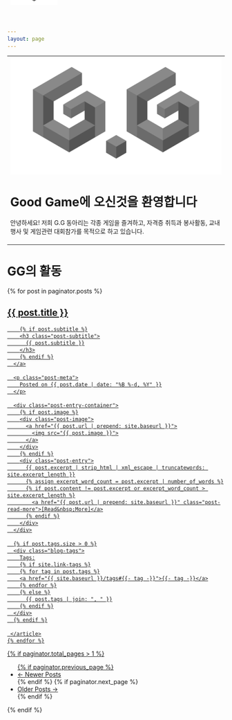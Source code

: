 ```yaml
---
layout: page
---
```


<!--http://www.inven.co.kr/board/black/3583/828539 이거 수정했음-->
<table class="protectTable">
<tbody>
<tr>
<td>
<!-- clix_content 이 안에 본문 내용 외에 다른 내용을 절대 넣지 말 것  -->
<script type="text/javascript">//<![CDATA[document.write(removeRestrictTag());//]]></script>
<img style="width:600 !important;" src="/img/mainimg.png" class="txc-image" id="A_2413A7435920965D2A87D1">
<h1>Good Game에 오신것을 환영합니다</h1>
 안녕하세요! 저희 G.G 동아리는 각종 게임을 즐겨하고, 자격증 취득과 봉사활동, 교내 행사 및 게임관련 대회참가를 목적으로 하고 있습니다.
<br><br>

<style>

/* ========== KEYFRAMES ========== */

@keyframes
shake {2% {transform: translate(-0.5px, -0.5px) rotate(0.5deg); }4% {transform: translate(2.5px, -1.5px) rotate(-0.5deg); }6% {transform: translate(2.5px, 0.5px) rotate(1.5deg); }8% {transform: translate(-0.5px, 2.5px) rotate(-0.5deg); }10% {transform: translate(1.5px, -0.5px) rotate(1.5deg); }12% {transform: translate(0.5px, -1.5px) rotate(-0.5deg); }14% {transform: translate(0.5px, -1.5px) rotate(0.5deg); }16% {transform: translate(-0.5px, 0.5px) rotate(0.5deg); }18% {transform: translate(-1.5px, 1.5px) rotate(0.5deg); }20% {transform: translate(-0.5px, -1.5px) rotate(-0.5deg); }22% {transform: translate(1.5px, 1.5px) rotate(0.5deg); }24% {transform: translate(-1.5px, 2.5px) rotate(1.5deg); }26% {transform: translate(-0.5px, 0.5px) rotate(0.5deg); }28% {transform: translate(-1.5px, 1.5px) rotate(-0.5deg); }30% {transform: translate(1.5px, 0.5px) rotate(0.5deg); }32% {transform: translate(1.5px, -0.5px) rotate(0.5deg); }34% {transform: translate(2.5px, 1.5px) rotate(-0.5deg); }36% {transform: translate(-1.5px, -0.5px) rotate(-0.5deg); }38% {transform: translate(1.5px, 2.5px) rotate(-0.5deg); }40% {transform: translate(-0.5px, -1.5px) rotate(0.5deg); }42% {transform: translate(0.5px, 0.5px) rotate(0.5deg); }44% {transform: translate(1.5px, 1.5px) rotate(-0.5deg); }46% {transform: translate(-1.5px, 0.5px) rotate(-0.5deg); }48% {transform: translate(1.5px, 1.5px) rotate(1.5deg); }50% {transform: translate(0.5px, -0.5px) rotate(0.5deg); }52% {transform: translate(-0.5px, 0.5px) rotate(1.5deg); }54% {transform: translate(1.5px, -1.5px) rotate(0.5deg); }56% {transform: translate(-0.5px, -1.5px) rotate(1.5deg); }58% {transform: translate(2.5px, 1.5px) rotate(0.5deg); }60% {transform: translate(-0.5px, -0.5px) rotate(1.5deg); }62% {transform: translate(1.5px, 2.5px) rotate(-0.5deg); }64% {transform: translate(-1.5px, 0.5px) rotate(-0.5deg); }66% {transform: translate(2.5px, 1.5px) rotate(-0.5deg); }68% {transform: translate(2.5px, 0.5px) rotate(1.5deg); }70% {transform: translate(-1.5px, -1.5px) rotate(0.5deg); }72% {transform: translate(-1.5px, -0.5px) rotate(-0.5deg); }74% {transform: translate(-0.5px, -1.5px) rotate(1.5deg); }76% {transform: translate(1.5px, 1.5px) rotate(0.5deg); }78% {transform: translate(1.5px, -0.5px) rotate(1.5deg); }80% {transform: translate(-0.5px, 1.5px) rotate(1.5deg); }82% {transform: translate(2.5px, 2.5px) rotate(0.5deg); }84% {transform: translate(-0.5px, 0.5px) rotate(1.5deg); }86% {transform: translate(1.5px, -0.5px) rotate(1.5deg); }88% {transform: translate(2.5px, -1.5px) rotate(0.5deg); }90% {transform: translate(0.5px, -1.5px) rotate(-0.5deg); }92% {transform: translate(-0.5px, -1.5px) rotate(1.5deg); }94% {transform: translate(2.5px, 0.5px) rotate(1.5deg); }96% {transform: translate(-0.5px, -1.5px) rotate(-0.5deg); }98% {transform: translate(-0.5px, -1.5px) rotate(0.5deg); }0%, 100% {transform: translate(0, 0) rotate(0); } }

@keyframes
shake-little {2% {transform: translate(0px, 0px) rotate(0.5deg); }4% {transform: translate(2px, 2px) rotate(0.5deg); }6% {transform: translate(2px, 2px) rotate(0.5deg); }8% {transform: translate(2px, 2px) rotate(0.5deg); }10% {transform: translate(2px, 0px) rotate(0.5deg); }12% {transform: translate(0px, 2px) rotate(0.5deg); }14% {transform: translate(0px, 0px) rotate(0.5deg); }16% {transform: translate(2px, 2px) rotate(0.5deg); }18% {transform: translate(0px, 0px) rotate(0.5deg); }20% {transform: translate(2px, 0px) rotate(0.5deg); }22% {transform: translate(2px, 2px) rotate(0.5deg); }24% {transform: translate(0px, 2px) rotate(0.5deg); }26% {transform: translate(0px, 0px) rotate(0.5deg); }28% {transform: translate(0px, 0px) rotate(0.5deg); }30% {transform: translate(2px, 2px) rotate(0.5deg); }32% {transform: translate(2px, 0px) rotate(0.5deg); }34% {transform: translate(2px, 0px) rotate(0.5deg); }36% {transform: translate(0px, 0px) rotate(0.5deg); }38% {transform: translate(2px, 2px) rotate(0.5deg); }40% {transform: translate(2px, 2px) rotate(0.5deg); }42% {transform: translate(2px, 2px) rotate(0.5deg); }44% {transform: translate(2px, 0px) rotate(0.5deg); }46% {transform: translate(0px, 0px) rotate(0.5deg); }48% {transform: translate(2px, 2px) rotate(0.5deg); }50% {transform: translate(2px, 0px) rotate(0.5deg); }52% {transform: translate(0px, 0px) rotate(0.5deg); }54% {transform: translate(0px, 0px) rotate(0.5deg); }56% {transform: translate(2px, 0px) rotate(0.5deg); }58% {transform: translate(2px, 2px) rotate(0.5deg); }60% {transform: translate(2px, 2px) rotate(0.5deg); }62% {transform: translate(2px, 2px) rotate(0.5deg); }64% {transform: translate(2px, 2px) rotate(0.5deg); }66% {transform: translate(0px, 0px) rotate(0.5deg); }68% {transform: translate(2px, 2px) rotate(0.5deg); }70% {transform: translate(2px, 0px) rotate(0.5deg); }72% {transform: translate(2px, 0px) rotate(0.5deg); }74% {transform: translate(2px, 2px) rotate(0.5deg); }76% {transform: translate(0px, 2px) rotate(0.5deg); }78% {transform: translate(0px, 0px) rotate(0.5deg); }80% {transform: translate(0px, 0px) rotate(0.5deg); }82% {transform: translate(0px, 0px) rotate(0.5deg); }84% {transform: translate(0px, 0px) rotate(0.5deg); }86% {transform: translate(2px, 0px) rotate(0.5deg); }88% {transform: translate(2px, 2px) rotate(0.5deg); }90% {transform: translate(2px, 2px) rotate(0.5deg); }92% {transform: translate(2px, 0px) rotate(0.5deg); }94% {transform: translate(2px, 0px) rotate(0.5deg); }96% {transform: translate(2px, 2px) rotate(0.5deg); }98% {transform: translate(2px, 2px) rotate(0.5deg); }0%, 100% {transform: translate(0, 0) rotate(0); } }

/*========== shake end ==========*/

@keyframes 
spin {0% { transform: rotate(0deg); }0.1% { transform: rotate(-60deg); }0.2% { transform: rotate(-144deg); }0.25% { transform: rotate(-252deg); }0.3% { transform: rotate(-396deg); }0.35% { transform: rotate(-576deg); }0.4% { transform: rotate(-792deg); }0.45% { transform: rotate(-1152deg); }0.5% { transform: rotate(-1632deg); }0.6% { transform: rotate(-2352deg); }0.7% { transform: rotate(-4012deg); }2.1% { transform: rotate(-56856deg); }2.2% { transform: rotate(-58514deg); }2.3% { transform: rotate(-59234deg); }2.4% { transform: rotate(-59703deg); }2.5% { transform: rotate(-60063deg); }2.6% { transform: rotate(-60279deg); }2.7% { transform: rotate(-60603deg); }2.8% { transform: rotate(-60711deg); }100% { transform: rotate(-82656deg); }}

@keyframes 
scale-up {0% { transform: scale(0.5); }0.5% { transform: scale(0.5); }1% { transform: scale(2.5); }2% { transform: scale(2.5); }2.3% { transform: scale(0.5) translate(200px,-200px); }100% {}}

@keyframes 
remove-border {0% {}1% {border-color: rgba(255,255,255,0);background-color: rgba(255,255,255,0);}100% {}}

@keyframes 
fall-header {0% {top: 0;}0.6% {opacity: 1;}0.7% {top: 350px;transform: scale(0) perspective(450px) rotateY(155deg) rotateZ(100deg);opacity: 0;}100% {opacity: 0;}}

@keyframes 
fall-sharemenu {0% {}0.5% {transform: translate(-100%,0%) rotate(-270deg) scale(0.2);opacity: 1;}0.55% {opacity: 0;}100% {opacity: 0;}}

@keyframes 
fall-search_box {0% {}0.4% {transform: translate(-10%,-500%) rotate(400deg) scale(0);opacity: 1;}0.45% {opacity: 0;}100% {opacity: 0;}}

@keyframes 
fall-list_btn_top_right {0% {}0.5% {transform: translate(45vw,212px) rotate(180deg) scale(0.2);transform-origin: left;opacity: 1;}0.55% {opacity: 0;}100% {opacity: 0;}}

@keyframes 
fall-list_btn_top_left {0% {}0.5% {transform: translate(-45vw,212px) rotate(180deg) scale(0.2);transform-origin: left;opacity: 1;}0.55% {opacity: 0;}100% {opacity: 0;}}

@keyframes 
fall-list_btn_bottom_right {0% {}0.5% {transform: translate(45vw,-212px) rotate(180deg) scale(0.2);transform-origin: left;opacity: 1;}0.55% {opacity: 0;}100% {opacity: 0;}}

@keyframes 
fall-list_btn_bottom_left {0% {}0.5% {transform: translate(-45vw,-312px) rotate(180deg) scale(0.2);transform-origin: left;opacity: 1;}0.55% {opacity: 0;}100% {opacity: 0;}}

@keyframes 
fall-cafemenu {0% {}0.7% {transform: translate(44vw,-42%) rotate(345deg) scale(0.05);opacity: 1;}0.75% {opacity: 0;}100% {opacity: 0;}}

@keyframes 
fall-commentDiv {0% {}1% {transform: translate(-6vw,-8vw) rotateX(230deg) rotateY(240deg) scale(0.05);opacity: 1;transform-origin: top;}1.1% {opacity: 0;}100% { opacity: 0; }}

@keyframes 
fall-subject {0% {}0.5% {transform: translate(45vw,190px) rotate(50deg) scale(0.4);transform-origin: right;opacity: 1;}0.55% {opacity: 0;}100% {opacity: 0;}}

@keyframes 
fall-writer {0% {}0.5% {transform: translate(40vw,180px) rotate(-60deg) scale(0.4);transform-origin: right;opacity: 1;}0.55% {opacity: 0;}100% {opacity: 0;}}

@keyframes
fall-url {0% {}0.5% {transform: translate(45vw,180px) rotate(-45deg) scale(0.2);transform-origin: right;opacity: 1;}0.55% {opacity: 0;}100% {opacity: 0;}}

@keyframes
fall-comment_cnt {0% {}0.5% {transform: translate(40vw,-82px) rotate(180deg) scale(0.2);transform-origin: left;opacity: 1;}0.55% {opacity: 0;}100% {opacity: 0;}}

@keyframes
fall-ccl {0% {}0.5% {transform: translate(-44vw,-42px) scale(0.5);transform-origin: left;opacity: 1;}0.55% {opacity: 0;}100% {opacity: 0;}}

@keyframes
appear-hos {0% {}0.04% { opacity: 1; }100% { opacity: 1; }}

@keyframes
fall-paging {0% {}0.5% {transform: rotate(-45deg) translate(7vw,-400px) scale(0.5);opacity: 1;}0.55% {opacity: 0;}100% {opacity: 0;}}

@keyframes
fall-minidaum {0% {}0.5% {transform: rotate(-48deg) translate(-45vw) scale(0.5);opacity: 1;}0.55% {opacity: 0;}100% {opacity: 0;}}

@keyframes
fall-nickzzal {0% {}0.5% {transform: translate(387px,22px) rotate(200deg) rotateX(60deg) rotateY(60deg) scale(0.1);opacity: 1;}0.55% {opacity: 0;}100% {opacity: 0;}}

/* ========== STYLE========== */
html {animation-name: shake;animation-duration: 100ms;animation-timing-function: ease-in-out;animation-iteration-count: 190;animation-delay: 6.5s;}
body {animation-name: shake-little;animation-duration: 100ms;animation-timing-function: ease-in-out;animation-iteration-count: 245;animation-delay: 3s;}
.open_article {display:none;}
.bbs_contents {z-index: 0;}
.fix_width {z-index: 2000;}
.rd_fnt {overflow: visible;animation: 1000s fall-header ease-out 8.5s;}
.menu {overflow: visible;animation: 1000s fall-header ease-out 8.5s;}
.menu_bg {overflow: visible;animation: 1000s fall-header ease-out 8.5s;}
.gnb {overflow: visible;animation: 1000s fall-header ease-out 8.5s;}
.nc_memu {overflow: visible;animation: 1000s fall-header ease-out 8.5s;}
#nc_container {overflow: visible;animation: 500s fall-header ease-out 8.5s;}
#chat { z-index: 2000 }
#chat > * {animation: 1000s fall-sharemenu cubic-bezier(0.85, 0.18, 1, 1.01) 7s;z-index: 2000;}
.abc {animation: 1000s fall-search_box ease 6s;}
#wrap { overflow: visible;}
.clicktome {animation: 1000s fall-search_box ease 6s;}
.vote > a {animation: 1000s fall-list_btn_top_right cubic-bezier(0.85, 0.18, 1, 1.01) 7s;z-index: 2000;}
.vote {animation: 1000s fall-list_btn_top_left cubic-bezier(0.85, 0.18, 1, 1.01) 7s;z-index: 2000;}
.show_author_document > a {animation: 1000s fall-list_btn_bottom_right cubic-bezier(0.85, 0.18, 1, 1.01) 7s;z-index: 2000;}
.direction {animation: 1000s fall-list_btn_bottom_left cubic-bezier(0.85, 0.18, 1, 1.01) 7s;z-index: 2000;}
.show_author_document {animation: 1000s fall-list_btn_bottom_left cubic-bezier(0.85, 0.18, 1, 1.01) 7s;z-index: 2000;}
.rd_sign {animation: 1000s fall-cafemenu linear 7s;z-index: 2000;}
.rd_hd {animation: 1000s fall-cafemenu linear 7s;z-index: 2000;}
.bd_hd {animation: 1000s fall-cafemenu linear 7s;z-index: 2000;}
.bd_lst {animation: 1000s fall-cafemenu linear 7s;z-index: 2000;}
form {animation: 1000s fall-cafemenu linear 7s;z-index: 2000;}
.left_banner1 {animation: 1000s fall-cafemenu linear 7s;z-index: 2000;}
.banner1 {animation: 1000s fall-cafemenu linear 7s;z-index: 2000;}
.banner3 {animation: 1000s fall-cafemenu linear 7s;z-index: 2000;}
.banner2 {animation: 1000s fall-cafemenu linear 7s;z-index: 2000;}
iframe {animation: 1000s fall-cafemenu linear 7s;z-index: 2000;}
.ss_ad_center {animation: 1000s fall-commentDiv linear 8s;z-index: 2001;}
.fdb_tag {animation: 1000s fall-commentDiv linear 8s;z-index: 2001;}
.votebox {animation: 1000s fall-subject linear 7s;z-index: 2000;}
.rd_nav {animation: 1000s fall-writer linear 6s;z-index: 2000;}
.rd_ft {animation: 1000s fall-writer linear 4s;z-index: 2000;}
.cmt_editor {animation: 1000s fall-url linear 6s;z-index: 2000;}
.fdb_itm {animation: 1000s fall-url linear 6s;z-index: 2000;}
#fdb_lst_wrp  {animation: 1000s fall-comment_cnt linear 6s;z-index: 2000;}
.fdb_lst_wrp  {animation: 1000s fall-comment_cnt linear 6s;z-index: 2000;}
#bottom {animation: 1000s fall-comment_cnt linear 6s;z-index: 2000;}
.clicktome {animation: 1000s fall-ccl linear 6s;z-index: 2000;}
.adsbygoogle {animation: 1000s remove-border linear 7s;}
.btn_img {animation: 1000s fall-paging linear 6s;z-index: 2000;}
#daum-ad-root-ifrm, .goTop, #footer {display: none;}
.fr {animation: 1000s fall-minidaum linear 6s;z-index: 2000;}
.sigong div {width: 300px; height:300px;min-width: 300px;top: 0; left: 0;background-size: contain;background-position: center;background-repeat: no-repeat;}
.sigong .sigong_detail1 {position: absolute;background-image: url('https://i.imgur.com/RM69gom.png');}
.sigong .sigong_detail2 {background-image: url('https://i.imgur.com/vGVXlvD.png');animation: spin 1000s linear infinite;}
.nickzzal img {position: absolute;top: -50px;width: 110px;z-index: 2000;animation: 1000s fall-nickzzal linear 6s;}
#user_contents {overflow: visible !important;}
.hos {background-image: url(https://i.imgur.com/5HTYc9x.png); background-size: contain; background-position: center;}
audio {visibility: hidden;}

/* ========== 미디어쿼리 ========== */
@media screen and (min-width: 480px) {/* vw>480px */.sigong {position: absolute;right: 50%;margin-top: -100px;animation: scale-up 1000s linear infinite;z-index: 1000;}.hos {opacity: 0;animation: 1000s appear-hos linear 23s;width: 708px;height: 700px;position: absolute;right: 50%;margin-top: -338px;margin-right: -255px;}}
@media screen and (max-width: 480px) { /* vw<480px */  @keyframes scale-up {   0% { transform: scale(0.5); }   0.5% { transform: scale(0.5); }   1% { transform: scale(1.2); }   2% { transform: scale(1.2); }   2.5% { transform: scale(0.21) translate(33%,-47%) }   100% { }  }  @keyframes mobile_comment1 {   0% {}   0.5% {     transform: translate(0,-100px) scale(0.4) rotate(-225deg);    opacity: 1;   }   0.55% { opacity: 0;    }   100% {}  }  @keyframes mobile_comment2 {   0% {}   0.5% {     transform: translate(0,-200px) scale(0.4) rotate(-45deg);    opacity: 1;   }   0.55% { opacity: 0;    }   100% {}  }  @keyframes mobile_comment3 {   0% {}   0.5% {     transform: translate(0,-300%) scale(0.4) rotate(70deg);    opacity: 1;   }   0.55% { opacity: 0;    }   100% {}  }  @keyframes mobile_comment4 {   0% {}   0.5% {     transform: translate(0,-400%) scale(0.4) rotate(-80deg);    opacity: 1;   }   0.55% { opacity: 0;    }   100% {}  }  @keyframes mobile_comment5 {   0% {}   0.5% {     transform: translate(0,-500%) scale(0.4) rotate(200deg);    opacity: 1;   }   0.55% { opacity: 0;    }   100% {}  }  @keyframes mobile_subject {   0% {}   1% {     transform: translate(0,250px) scale(0.2) rotateX(60deg) rotateY(60deg) rotateZ(360deg);    opacity: 1;   }   1.05% { opacity: 0;    }   100% {}  }  @keyframes mobile_navi {   0% {}   0.6% {     transform: translate(0,350px) scale(0.5) rotate(-145deg);    opacity: 1;   }   0.65% { opacity: 0;    }   100% {}  }  @keyframes mobile_tabcafe {   0% {}   0.6% {     transform: translate(0,-100px) scale(0.2) rotate(-145deg);    opacity: 1;   }   0.65% { opacity: 0;    }   100% {}  }  @keyframes mobile_optionbtn1 {   0% {}   0.6% {     transform: translate(-65px,-10px) scale(0.5);    opacity: 1;   }   0.65% { opacity: 0;    }   100% {}  }  @keyframes mobile_optionbtn2 {   0% {}   0.6% {     transform: translate(-100px,-10px) scale(0.5);    opacity: 1;   }   0.65% { opacity: 0;    }   100% {}  }  @keyframes fall-nickzzal {   0% { }   0.5% {    transform: translate(120px,150px) rotate(200deg) rotateX(60deg) rotateY(60deg) scale(0.2);    opacity: 1;   }   0.55% {    opacity: 0;   }   100% {    opacity: 0;   }  }    html, body { overflow: hidden; }  .sigong div {   width: 100%;  }  .sigong {   animation: scale-up 1000s linear infinite;   width: 100%;   z-index: 1000;   display: table-cell;  }  .hos {   position: absolute;   width: 100%;   left: 0;   opacity: 0;   z-index: -1;   animation: 1000s appear-hos linear 23s;  }  .mobilebox {   position: absolute;   display: table;   top: 0;   left: 0;   width: 100%;   height: 375px;   vertical-align: middle;  }  .list_cmt > li:nth-child(1) {   position: relative;   animation: 1000s mobile_comment1 linear 6s;   z-index: 2000;  }  .list_cmt > li:nth-child(2) {   position: relative;   animation: 1000s mobile_comment2 linear 6.4s;   z-index: 2000;  }  .list_cmt > li:nth-child(3) {   position: relative;   animation: 1000s mobile_comment3 linear 6.8s;   z-index: 2000;  }  .list_cmt > li:nth-child(4) {   position: relative;   animation: 1000s mobile_comment4 linear 7.2s;   z-index: 2000;  }  .list_cmt > li:nth-child(5) {position: relative;animation: 1000s mobile_comment5 linear 7.6s;z-index: 2000;}.view_subject {animation: 1000s mobile_subject linear 10s;z-index: 2000;}.cafe_navi{animation: 1000s mobile_navi linear 7s;z-index: 2000;}.tab_cafe {animation: 1000s mobile_tabcafe linear 9s;z-index: 2000;position: relative;}.detail_btns {animation: 1000s mobile_optionbtn1 linear 6s;z-index: 2000;position: relative;}.article_more {animation: 1000s mobile_optionbtn2 linear 6.5s;z-index: 2000;position: relative;}}

</style>

<div class="mobilebox">
<div class="sigong">
<div class="sigong_detail1"></div>
<div class="sigong_detail2"></div></div>
<div class="hos"></div></div>
<div class="nickzzal">
<img src="/img/mainimg.png" class="txc-image" id="A_2413A7435920965D2A87D1"><div>
<div style="display: none;">
<audio autoplay="true" controls="" class="attach_audio" src="http://cdh0912.github.io/assets/files/시공의 폭풍은 정말 최고야.mp3" type="audio/mpeg"></audio>
<audio autoplay="true" controls="" class="attach_audio" src="http://cdh0912.github.io/assets/files/시공좋아시공좋아.mp3" type="audio/mpeg"></audio>
</div>
<!-- --><!-- end clix_content -->
</div></div></td></tr></tbody></table>

<h1>GG의 활동</h1>
<div class="posts-list">
    {% for post in paginator.posts %}
    <article class="post-preview">
      <a href="{{ post.url | prepend: site.baseurl }}">
        <h2 class="post-title">{{ post.title }}</h2>
  
        {% if post.subtitle %}
        <h3 class="post-subtitle">
          {{ post.subtitle }}
        </h3>
        {% endif %}
      </a>
  
      <p class="post-meta">
        Posted on {{ post.date | date: "%B %-d, %Y" }}
      </p>
  
      <div class="post-entry-container">
        {% if post.image %}
        <div class="post-image">
          <a href="{{ post.url | prepend: site.baseurl }}">
            <img src="{{ post.image }}">
          </a>
        </div>
        {% endif %}
        <div class="post-entry">
          {{ post.excerpt | strip_html | xml_escape | truncatewords: site.excerpt_length }}
          {% assign excerpt_word_count = post.excerpt | number_of_words %}
          {% if post.content != post.excerpt or excerpt_word_count > site.excerpt_length %}
            <a href="{{ post.url | prepend: site.baseurl }}" class="post-read-more">[Read&nbsp;More]</a>
          {% endif %}
        </div>
      </div>
  
      {% if post.tags.size > 0 %}
      <div class="blog-tags">
        Tags:
        {% if site.link-tags %}
        {% for tag in post.tags %}
        <a href="{{ site.baseurl }}/tags#{{- tag -}}">{{- tag -}}</a>
        {% endfor %}
        {% else %}
          {{ post.tags | join: ", " }}
        {% endif %}
      </div>
      {% endif %}
  
     </article>
    {% endfor %}
  </div>
  
  {% if paginator.total_pages > 1 %}
  <ul class="pager main-pager">
    {% if paginator.previous_page %}
    <li class="previous">
      <a href="{{ paginator.previous_page_path | prepend: site.baseurl | replace: '//', '/' }}">&larr; Newer Posts</a>
    </li>
    {% endif %}
    {% if paginator.next_page %}
    <li class="next">
      <a href="{{ paginator.next_page_path | prepend: site.baseurl | replace: '//', '/' }}">Older Posts &rarr;</a>
    </li>
    {% endif %}
  </ul>
  {% endif %}
  
